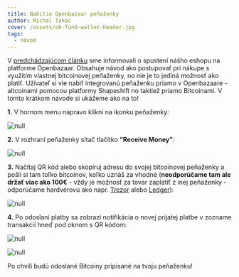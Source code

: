 ```yaml
---
title: Nabitie Openbazaar peňaženky
author: Michal Takac
cover: /assets/ob-fund-wallet-header.jpg
tags:
  - návod
---
```


V [predchádzajúcom článku](/blog/2018-11-20-spustili-sme-eshop-na-openbazaare) sme informovali o spustení nášho eshopu na platforme Openbazaar. Obsahuje návod ako postupovať pri nákupe s využitím vlastnej bitcoinovej peňaženky, no nie je to jediná možnosť ako platiť. Užívateľ si vie nabiť integrovanú peňaženku priamo v Openbazaare - altcoinami pomocou platformy Shapeshift no taktiež priamo Bitcoinami. V tomto krátkom návode si ukážeme ako na to!

**1.** V hornom menu napravo klikni na ikonku peňaženky:

![null](/assets/ob-fund-wallet-01.jpg)

**2.** V rozhraní peňaženky sltač tlačítko **“Receive Money”**:

![null](/assets/ob-fund-wallet-02.jpg)

**3.** Načítaj QR kód alebo skopíruj adresu do svojej bitcoinovej peňaženky a pošli si tam toľko bitcoinov, koľko uznáš za vhodné (**neodporúčame tam ale držať viac ako 100€** - vždy je možnosť za tovar zaplatiť z inej peňaženky - odporúčame hardvérovú ako napr. [Trezor](https://trezor.io/) alebo [Ledger](https://www.ledger.com/products/ledger-nano-s)):

![null](/assets/ob-fund-wallet-03.jpg)

**4.** Po odoslaní platby sa zobrazí notifikácia o novej prijatej platbe v zozname transakcií hneď pod oknom s QR kódom:

![null](/assets/ob-fund-wallet-04.jpg)

![null](/assets/ob-fund-wallet-05.jpg)

Po chvíli budú odoslané Bitcoiny pripísané na tvoju peňaženku!
